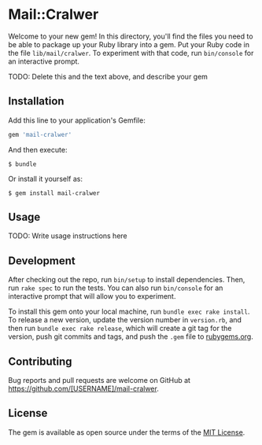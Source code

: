 # Mail::Cralwer

Welcome to your new gem! In this directory, you'll find the files you need to be able to package up your Ruby library into a gem. Put your Ruby code in the file `lib/mail/cralwer`. To experiment with that code, run `bin/console` for an interactive prompt.

TODO: Delete this and the text above, and describe your gem

## Installation

Add this line to your application's Gemfile:

```ruby
gem 'mail-cralwer'
```

And then execute:

    $ bundle

Or install it yourself as:

    $ gem install mail-cralwer

## Usage

TODO: Write usage instructions here

## Development

After checking out the repo, run `bin/setup` to install dependencies. Then, run `rake spec` to run the tests. You can also run `bin/console` for an interactive prompt that will allow you to experiment.

To install this gem onto your local machine, run `bundle exec rake install`. To release a new version, update the version number in `version.rb`, and then run `bundle exec rake release`, which will create a git tag for the version, push git commits and tags, and push the `.gem` file to [rubygems.org](https://rubygems.org).

## Contributing

Bug reports and pull requests are welcome on GitHub at https://github.com/[USERNAME]/mail-cralwer.

## License

The gem is available as open source under the terms of the [MIT License](http://opensource.org/licenses/MIT).
